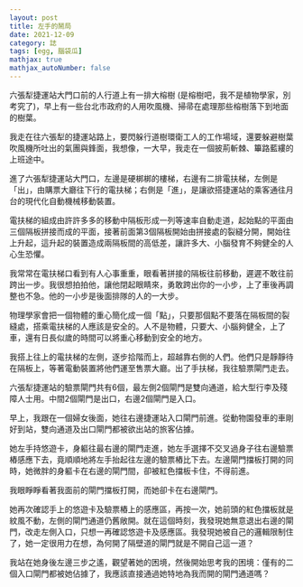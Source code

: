 ```yaml
---
layout: post
title: 左手的鬧局
date: 2021-12-09
category: 誌
tags: [egg, 腦袋瓜]
mathjax: true
mathjax_autoNumber: false
---
```


六張犁捷運站大門口前的人行道上有一排大榕樹 (是榕樹吧，我不是植物學家，別考究了)，早上有一些台北市政府的人用吹風機、掃帚在處理那些榕樹落下到地面的樹葉。

<!--more-->

我走在往六張犁的捷運站路上，要閃躲行道樹環衛工人的工作場域，還要躲避樹葉吹風機所吐出的氣團與鋒面，我想像，一大早，我走在一個披荊斬棘、篳路藍縷的上班途中。

進了六張犁捷運站大門口，左邊是硬梆梆的樓梯，右邊有二排電扶梯，左側是「出」，由購票大廳往下行的電扶梯；右側是「進」，是讓欲搭捷運站的乘客通往月台的現代化自動機械移動裝置。

電扶梯的組成由許許多多的移動中隔板形成一列等速率自動走道，起始點的平面由三個隔板拼接而成的平面，接著前面第3個隔板開始由拼接處的裂縫分開，開始往上升起，這升起的裝置造成兩隔板間的高低差，讓許多大、小腦發育不夠健全的人心生恐懼。

我常常在電扶梯口看到有人心事重重，眼看著拼接的隔板往前移動，遲遲不敢往前跨出一步。我很想拍拍他，讓他閉起眼睛來，勇敢跨出你的一小步，上了車後再調整也不急。他的一小步是後面排隊的人的一大步。

物理學家會把一個物體的重心簡化成一個「點」，只要那個點不要落在隔板間的裂縫處，搭乘電扶梯的人應該是安全的。人不是物體，只要大、小腦夠健全，上了車，還有日長似歲的時間可以將重心移動到安全的地方。

我搭上往上的電扶梯的左側，逐步拾階而上，超越靠右側的人們。他們只是靜靜待在隔板上，等著電動裝置將他們運至售票大廳。出了手扶梯，我往驗票閘門走去。

六張犁捷運站的驗票閘門共有6個，最左側2個閘門是雙向通道，給大型行李及殘障人士用。中間2個閘門是出口，右邊2個閘門是入口。

早上，我跟在一個婦女後面，她往右邊捷運站入口閘門前進。從動物園發車的車剛好到站，雙向通道及出口閘門都被欲出站的旅客佔據。

她左手持悠遊卡，身軀往最右邊的閘門走進，她左手選擇不交叉過身子往右邊驗票樁感應下去，竟順順地將左手抬起往左邊的驗票樁比下去。左邊閘門擋板打開的同時，她微胖的身軀卡在右邊的閘門間，卻被紅色擋板卡住，不得前進。

我眼睜睜看著我面前的閘門擋板打開，而她卻卡在右邊閘門。

她再次確認手上的悠遊卡及驗票樁上的感應區，再按一次，她前頭的紅色擋板就是紋風不動，左側的閘門通道仍舊敞開。就在這個時刻，我發現她無意退出右邊的閘門，改走左側入口，只想一再確認悠遊卡及感應區。我發現她被自己的邏輯限制住了，她一定很用力在想，為何開了隔壁道的閘門就是不開自己這一道？

我站在她身後左邊三步之遙，觀望著她的困境，然後開始思考我的困境：僅有的二個入口閘門都被她佔據了，我應該直接通過她特地為我而開的閘門通道嗎？
